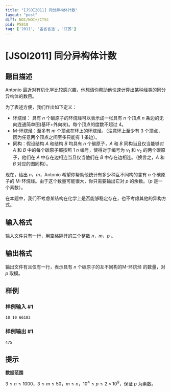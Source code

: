 ```yaml
---
title: "[JSOI2011] 同分异构体计数"
layout: "post"
diff: NOI/NOI+/CTSC
pid: P5818
tag: ['2011', '各省省选', '江苏']
---
```

# [JSOI2011] 同分异构体计数
## 题目描述

Antonio 最近对有机化学比较感兴趣，他想请你帮助他快速计算出某种烃类的同分异构体的数目。 

为了表述方便，我们作出如下定义： 
- 环烷烃： 具有 $n$ 个碳原子的环烷烃可以表示成一张具有 $n$ 个顶点 $n$ 条边的无向连通简单图(基环+外向树)。每个顶点的度数不超过 $4$。 
- M-环烷烃：至多有 $m$ 个顶点在环上的环烷烃。（注意环上至少有 $3$ 个顶点，因为任意两个顶点之间至多只能有 $1$ 条边）。 
- 同构：假设结构 $A$ 和结构 $B$ 均具有 $n$ 个碳原子，$A$ 和 $B$ 同构当且仅当能够对 $A$ 和 $B$ 中的每个碳原子都按照 $1~n$ 编号，使得对于编号为 $v_1$ 和 $v_2$ 的两个碳原子，他们在 $A$ 中存在边相连当且仅当他们在 $B$ 中存在边相连。（换言之，$A$ 和 $B$ 对应的图同构）。
 
现在，给出 $n$，$m$，Antonio 希望你帮助他统计有多少种互不同构的含有 $n$ 个碳原子的 M-环烷烃。由于这个数量可能很大，你只需要输出它对 $p$ 的余数。（$p$ 是一个素数）。 

在本题中，我们不考虑某结构在化学上是否能够稳定存在，也不考虑其他的异构方式。
## 输入格式

输入文件只有一行，用空格隔开的三个整数 $n$，$m$，$p$ 。


## 输出格式

输出文件有且仅有一行，表示具有 $n$ 个碳原子的互不同构的M-环烷烃 的数量，对 $p$ 取模。
## 样例

### 样例输入 #1
```
10 10 66103
```
### 样例输出 #1
```
475
```
## 提示

**数据范围**

$3 \le n \le 1000$，$3 \le m \le 50$，$m \le n$，$10^4 \le p \le 2 \times 10^9$，保证 $p$ 为素数。
